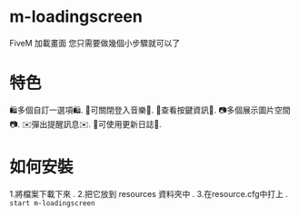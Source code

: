 # m-loadingscreen
FiveM 加載畫面 您只需要做幾個小步驟就可以了


# 特色

🛍️多個自訂一選項🛍️.
🚫可關閉登入音樂🚫.
📱查看按鍵資訊📱.
📷多個展示圖片空間📷.
✉️彈出提醒訊息✉️.
🧾可使用更新日誌🧾. 


# 如何安裝
1.將檔案下載下來 .
2.把它放到 resources 資料夾中 .
3.在resource.cfg中打上 .
``` start m-loadingscreen ```
